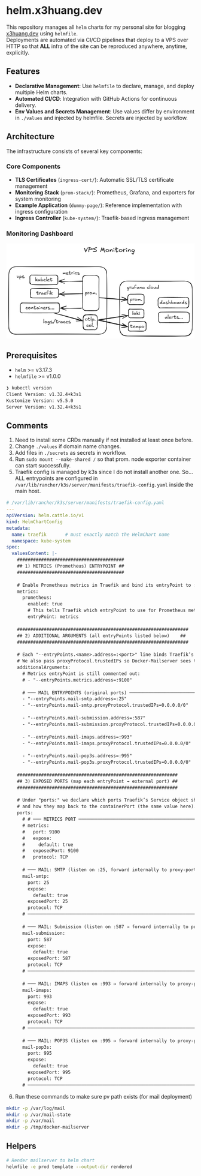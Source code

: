 # helm.x3huang.dev

This repository manages all `helm` charts for my personal site for blogging [x3huang.dev](https://x3huang.dev) using `helmfile`.  
Deployments are automated via CI/CD pipelines that deploy to a VPS over HTTP so that **ALL** infra of the site can be reproduced anywhere, anytime, explicitly.

## Features

- **Declarative Management**: Use `helmfile` to declare, manage, and deploy multiple Helm charts.
- **Automated CI/CD**: Integration with GitHub Actions for continuous delivery.
- **Env Values and Secrets Management**: Use values differ by environment in `./values` and injected by helmfile. Secrets are injected by workflow.

## Architecture

The infrastructure consists of several key components:

### Core Components
- **TLS Certificates** (`ingress-cert/`): Automatic SSL/TLS certificate management
- **Monitoring Stack** (`prom-stack/`): Prometheus, Grafana, and exporters for system monitoring
- **Example Application** (`dummy-page/`): Reference implementation with ingress configuration
- **Ingress Controller** (`kube-system/`): Traefik-based ingress management

### Monitoring Dashboard
![VPS Monitoring Dashboard](docs/vps-monitoring-2025-05-29-1726.png)

## Prerequisites

- `helm` >= v3.17.3
- `helmfile` >= v1.0.0

``` bash
❯ kubectl version
Client Version: v1.32.4+k3s1
Kustomize Version: v5.5.0
Server Version: v1.32.4+k3s1
```

## Comments

1. Need to install some CRDs manually if not installed at least once before.
2. Change `./values` if domain name changes.
3. Add files in `./secrets` as secrets in workflow.
4. Run `sudo mount --make-shared /` so that prom. node exporter container can start successfully.
5. Traefik config is managed by k3s since I do not install another one. So... ALL entrypoints are configured in `/var/lib/rancher/k3s/server/manifests/traefik-config.yaml` inside the main host.

```yaml
# /var/lib/rancher/k3s/server/manifests/traefik-config.yaml
---
apiVersion: helm.cattle.io/v1
kind: HelmChartConfig
metadata:
  name: traefik       # must exactly match the HelmChart name
  namespace: kube-system
spec:
  valuesContent: |-
    ########################################
    ## 1) METRICS (Prometheus) ENTRYPOINT ##
    ########################################

    # Enable Prometheus metrics in Traefik and bind its entryPoint to :8082
    metrics:
      prometheus:
        enabled: true
        # This tells Traefik which entryPoint to use for Prometheus metrics
        entryPoint: metrics

    ################################################################
    ## 2) ADDITIONAL ARGUMENTS (all entryPoints listed below)    ##
    ################################################################

    # Each "--entryPoints.<name>.address=:<port>" line ​binds Traefik’s pod to that port.
    # We also pass proxyProtocol.trustedIPs so Docker-Mailserver sees the real client IP.
    additionalArguments:
      # Metrics entryPoint is still commented out:
      # - "--entryPoints.metrics.address=:9100"

      # ─── MAIL ENTRYPOINTS (original ports) ─────────────────────────────
      - "--entryPoints.mail-smtp.address=:25"
      - "--entryPoints.mail-smtp.proxyProtocol.trustedIPs=0.0.0.0/0"

      - "--entryPoints.mail-submission.address=:587"
      - "--entryPoints.mail-submission.proxyProtocol.trustedIPs=0.0.0.0/0"

      - "--entryPoints.mail-imaps.address=:993"
      - "--entryPoints.mail-imaps.proxyProtocol.trustedIPs=0.0.0.0/0"

      - "--entryPoints.mail-pop3s.address=:995"
      - "--entryPoints.mail-pop3s.proxyProtocol.trustedIPs=0.0.0.0/0"

    ############################################################
    ## 3) EXPOSED PORTS (map each entryPoint → external port) ##
    ############################################################

    # Under "ports:" we declare which ports Traefik’s Service object should open on each Node,
    # and how they map back to the containerPort (the same value here).
    ports:
      # # ─── METRICS PORT ───────────────────────────────────────────────
      # metrics:
      #   port: 9100
      #   expose:
      #     default: true
      #   exposedPort: 9100
      #   protocol: TCP

      # ─── MAIL: SMTP (listen on :25, forward internally to proxy-port 12525) ─┐
      mail-smtp:
        port: 25
        expose:
          default: true
        exposedPort: 25
        protocol: TCP
      # ────────────────────────────────────────────────────────────────────────┘

      # ─── MAIL: Submission (listen on :587 → forward internally to proxy-port 10587) ─┐
      mail-submission:
        port: 587
        expose:
          default: true
        exposedPort: 587
        protocol: TCP
      # ────────────────────────────────────────────────────────────────────────────────┘

      # ─── MAIL: IMAPS (listen on :993 → forward internally to proxy-port 10993) ─┐
      mail-imaps:
        port: 993
        expose:
          default: true
        exposedPort: 993
        protocol: TCP
      # ──────────────────────────────────────────────────────────────────────────────┘

      # ─── MAIL: POP3S (listen on :995 → forward internally to proxy-port 10995) ─┐
      mail-pop3s:
        port: 995
        expose:
          default: true
        exposedPort: 995
        protocol: TCP
      # ─────────────────────────────────────────────────────────────────────────────┘

```

6. Run these commands to make sure pv path exists (for mail deployment)

```bash
mkdir -p /var/log/mail
mkdir -p /var/mail-state
mkdir -p /var/mail
mkdir -p /tmp/docker-mailserver
```

## Helpers

```bash
# Render mailserver to helm chart
helmfile -e prod template --output-dir rendered
```
